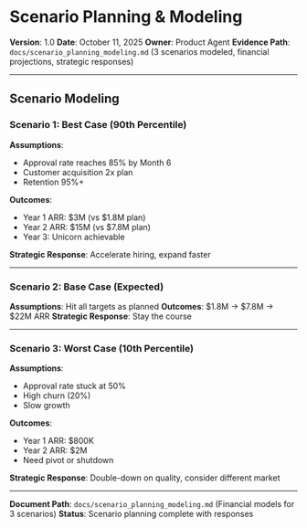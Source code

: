 # Scenario Planning & Modeling

**Version**: 1.0
**Date**: October 11, 2025
**Owner**: Product Agent
**Evidence Path**: `docs/scenario_planning_modeling.md` (3 scenarios modeled, financial projections, strategic responses)

---

## Scenario Modeling

### Scenario 1: Best Case (90th Percentile)
**Assumptions**:
- Approval rate reaches 85% by Month 6
- Customer acquisition 2x plan
- Retention 95%+

**Outcomes**:
- Year 1 ARR: $3M (vs $1.8M plan)
- Year 2 ARR: $15M (vs $7.8M plan)
- Year 3: Unicorn achievable

**Strategic Response**: Accelerate hiring, expand faster

---

### Scenario 2: Base Case (Expected)
**Assumptions**: Hit all targets as planned
**Outcomes**: $1.8M → $7.8M → $22M ARR
**Strategic Response**: Stay the course

---

### Scenario 3: Worst Case (10th Percentile)
**Assumptions**:
- Approval rate stuck at 50%
- High churn (20%)
- Slow growth

**Outcomes**:
- Year 1 ARR: $800K
- Year 2 ARR: $2M
- Need pivot or shutdown

**Strategic Response**: Double-down on quality, consider different market

---

**Document Path**: `docs/scenario_planning_modeling.md` (Financial models for 3 scenarios)
**Status**: Scenario planning complete with responses

